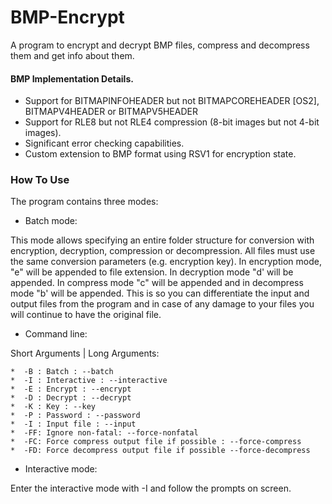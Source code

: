 # BMP-Encrypt

A program to encrypt and decrypt BMP files, compress and decompress them and
get info about them.

#### BMP Implementation Details.
- Support for BITMAPINFOHEADER but not BITMAPCOREHEADER [OS2], BITMAPV4HEADER or BITMAPV5HEADER
- Support for RLE8 but not RLE4 compression (8-bit images but not 4-bit images).
- Significant error checking capabilities.
- Custom extension to BMP format using RSV1 for encryption state.

### How To Use

The program contains three modes:

- Batch mode:

This mode allows specifying an entire folder structure for conversion with
encryption, decryption, compression or decompression. All files must use
the same conversion parameters (e.g. encryption key). In encryption mode,
"e" will be appended to file extension. In decryption mode "d' will be
appended. In compress mode "c" will be appended and in decompress mode
"b' will be appended. This is so you can differentiate the input and
output files from the program and in case of any damage to your files
you will continue to have the original file.

- Command line:

Short Arguments | Long Arguments:

    *  -B : Batch : --batch
    *  -I : Interactive : --interactive
    *  -E : Encrypt : --encrypt
    *  -D : Decrypt : --decrypt
    *  -K : Key : --key
    *  -P : Password : --password
    *  -I : Input file : --input
    *  -FF: Ignore non-fatal: --force-nonfatal
    *  -FC: Force compress output file if possible : --force-compress
    *  -FD: Force decompress output file if possible --force-decompress

- Interactive mode:

Enter the interactive mode with -I and follow the prompts on screen.
